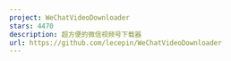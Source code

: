 ```yaml
---
project: WeChatVideoDownloader
stars: 4470
description: 超方便的微信视频号下载器
url: https://github.com/lecepin/WeChatVideoDownloader
---
```



